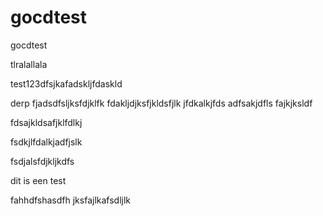 # gocdtest
gocdtest


tlralallala


test123dfsjkafadskljfdaskld



derp
fjadsdfsljksfdjklfk
fdakljdjksfjkldsfjlk
jfdkalkjfds
adfsakjdfls
fajkjksldf

fdsajkldsafjklfdlkj


fsdkjlfdalkjadfjslk

fsdjalsfdjkljkdfs

dit is een test


fahhdfshasdfh
jksfajlkafsdljlk
